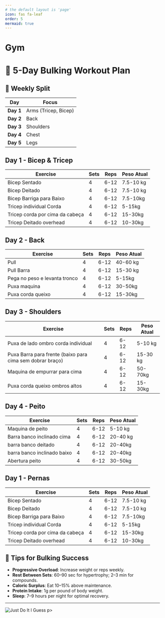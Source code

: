 ```yaml
---
# the default layout is 'page'
icon: fas fa-leaf
order: 5
mermaid: true
---
```


# Gym 

# 💪 5-Day Bulking Workout Plan

## 📅 Weekly Split

| Day       | Focus                                   |
|-----------|------------------------------------------|
| **Day 1** | Arms (Tricep, Bicep) |
| **Day 2** | Back |
| **Day 3** | Shoulders |
| **Day 4** | Chest  |
| **Day 5** | Legs |


## Day 1 - Bicep & Tricep

| Exercise                           | Sets      | Reps   | Peso Atual |
|------------------------------------|-----------|--------|------------|
| Bicep Sentado                      | 4         | 6-12   | 7.5-10 kg  |
| Bicep Deitado                      | 4         | 6-12   | 7.5-10 kg  |
| Bicep Barriga para Baixo           | 4         | 6-12   | 7.5-10kg   |
| Tricep individual Corda            | 4         | 6-12   | 5-15kg     |
| Tricep corda por cima da cabeça    | 4         | 6-12   | 15-30kg    |
| Tricep Deitado overhead            | 4         | 6-12   | 10-30kg    |


## Day 2 - Back

| Exercise                           | Sets      | Reps   | Peso Atual |
|------------------------------------|-----------|--------|------------|
| Pull                               | 4         | 6-12   | 40-60 kg   |
| Pull Barra                         | 4         | 6-12   | 15-30 kg   |
| Pega no peso e levanta tronco      | 4         | 6-12   | 5-15kg     |
| Puxa maquina                       | 4         | 6-12   | 30-50kg    |
| Puxa corda queixo                  | 4         | 6-12   | 15-30kg    |


## Day 3 - Shoulders

| Exercise                            | Sets      | Reps   | Peso Atual |
|-------------------------------------|-----------|--------|------------|
| Puxa de lado ombro corda individual | 4         | 6-12   | 5-10 kg   |
| Puxa Barra para frente (baixo para cima sem dobrar braço) | 4         | 6-12   | 15-30 kg   |
| Maquina de empurrar para cima       | 4         | 6-12   | 50-70kg     |
| Puxa corda queixo ombros altos      | 4         | 6-12   | 15-30kg    |



## Day 4 - Peito

| Exercise                            | Sets      | Reps   | Peso Atual |
|-------------------------------------|-----------|--------|------------|
| Maquina de peito | 4         | 6-12   | 5-10 kg   |
| Barra banco inclinado cima | 4         | 6-12   | 20-40 kg   |
| barra banco deitado       | 4         | 6-12   | 20-40kg     |
| barra banco inclinado baixo      | 4         | 6-12   | 20-40kg    |
| Abertura peito                | 4             | 6-12 | 30-50kg |


## Day 1 - Pernas

| Exercise                           | Sets      | Reps   | Peso Atual |
|------------------------------------|-----------|--------|------------|
| Bicep Sentado                      | 4         | 6-12   | 7.5-10 kg  |
| Bicep Deitado                      | 4         | 6-12   | 7.5-10 kg  |
| Bicep Barriga para Baixo           | 4         | 6-12   | 7.5-10kg   |
| Tricep individual Corda            | 4         | 6-12   | 5-15kg     |
| Tricep corda por cima da cabeça    | 4         | 6-12   | 15-30kg    |
| Tricep Deitado overhead            | 4         | 6-12   | 10-30kg    |


## 🧠 Tips for Bulking Success

- **Progressive Overload**: Increase weight or reps weekly.
- **Rest Between Sets**: 60–90 sec for hypertrophy; 2–3 min for compounds.
- **Caloric Surplus**: Eat 10–15% above maintenance.
- **Protein Intake**: 1g per pound of body weight.
- **Sleep**: 7–9 hours per night for optimal recovery.

---

<p>
    <img alt="Just Do It I Guess" src="https://media2.giphy.com/media/v1.Y2lkPTc5MGI3NjExN205dnV5NDVocHc4anZ0b3dxbGZ1YWc5amNmdW9mZ2V0cjFwMzV4cCZlcD12MV9pbnRlcm5hbF9naWZfYnlfaWQmY3Q9Zw/0owap7cyOBVZO45ZNO/giphy.webp">
p>
